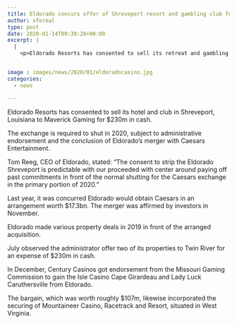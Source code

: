 ```yaml
---
title: Eldorado concurs offer of Shreveport resort and gambling club for 230m
author: xforeal 
type: post
date: 2020-01-14T09:39:28+00:00
excerpt: |
  |
    <p>Eldorado Resorts has consented to sell its retreat and gambling club in Shreveport, Louisiana to Maverick Gaming for $230m in cash</p>


image : images/news/2020/01/eldoradocasino.jpg
categories:
  - news

---
```

Eldorado Resorts has consented to sell its hotel and club in Shreveport, Louisiana to Maverick Gaming for $230m in cash.

The exchange is required to shut in 2020, subject to administrative endorsement and the conclusion of Eldorado’s merger with Caesars Entertainment.

Tom Reeg, CEO of Eldorado, stated: “The consent to strip the Eldorado Shreveport is predictable with our proceeded with center around paying off past commitments in front of the normal shutting for the Caesars exchange in the primary portion of 2020.”

Last year, it was concurred Eldorado would obtain Caesars in an arrangement worth $17.3bn. The merger was affirmed by investors in November.

Eldorado made various property deals in 2019 in front of the arranged acquisition.

July observed the administrator offer two of its properties to Twin River for an expense of $230m in cash.

In December, Century Casinos got endorsement from the Missouri Gaming Commission to gain the Isle Casino Cape Girardeau and Lady Luck Caruthersville from Eldorado.

The bargain, which was worth roughly $107m, likewise incorporated the securing of Mountaineer Casino, Racetrack and Resort, situated in West Virginia.